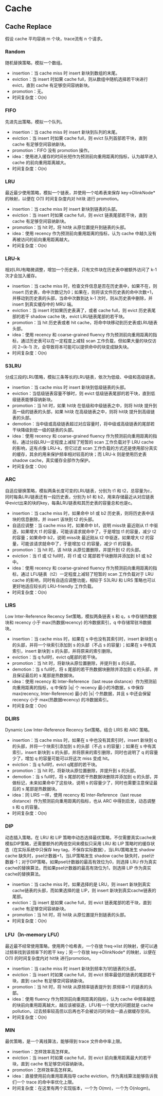 # Cache
## Cache Replace
假设 cache 平均容纳 m 个块，trace流有 n 个请求。

### Random
随机替换策略，模拟一个数组。
- insertion：当 cache miss 时 insert 新块到数组的末尾。
- eviction：当 insert 时如果 cache full，则从数组中随机选择若干块进行 evict，直到 cache 有足够空间容纳新块。
- promotion：无。
- 时间复杂度：O(n)

### FIFO
先进先出策略，模拟一个队列。
- insertion：当 cache miss 时 insert 新块到队列的末尾。
- eviction：当 insert 时如果 cache full，则 evict 队列首部若干块，直到 cache 有足够空间容纳新块。
- promotion：FIFO 没有 promotion 操作。
- idea：使用进入缓存的时间长短作为预测前向重用距离的指标，认为越早进入 cache 的前向重用距离越大。
- 时间复杂度：O(n)

### LRU
最近最少使用策略，模拟一个链表，并使用一个哈希表来保存 key->DlinkNode* 的映射，以便在 O(1) 时间复杂度内对 hit块 进行 promotion。
- insertion：当 cache miss 时 insert 新块到链表的头部。
- eviction：当 insert 时如果 cache full，则 evict 链表尾部若干块，直到 cache 有足够空间容纳新块。
- promotion：当 hit 时，将 hit块 从原位置提升到链表的头部。
- idea：使用 recency 作为预测前向重用距离的指标，认为 cache 中越久没有再被访问的前向重用距离越大。
- 时间复杂度：O(n)

### LRU-k
相对LRU有略微调整，增加一个历史表，只有文件块在历史表中被额外访问了 k-1 次才会加入缓存。
- insertion：当 cache miss 时，检查文件信息是否在历史表中，如果不在，则 insert 历史表，命中次数记为0；如果在，则将该文件历史表的命中次数+1，并移动到历史表的头部，当命中次数到达 k-1 次时，则从历史表中删除，并 insert 到真实缓存中的 MRU 端。
- eviction：当 insert 时如果历史表满了，或者 cache full，则 evict 历史表尾部的若干 shadow cache 块，evict LRU链表尾部的若干块。
- promotion：当 hit 历史表或者 hit cache，将命中块移动到历史表或LRU链表头部。
- idea：使用 recency 和 coarse-grained fluency 作为预测前向重用距离的指标，通过历史表可以在一定程度上减轻 scan 工作负载，但如果大量的块仅访问 2~(k-1) 次，会导致将本可能可以提供命中的块变成缺失块。 
- 时间复杂度：O(n)

### S3LRU
分成三段的LRU策略，模拟三条等长的LRU链表，依次为低级、中级和高级链表。
- insertion：当 cache miss 时 insert 新块到低级链表的头部。
- eviction：当低级链表容量不够时，则 evict 低级链表尾部的若干块，直到低级链表能够容纳新块。
- promotion：当 hit 时，如果 hit块 在低级和中级链表之中，则将 hit块 提升到高一级的链表的头部，如果 hit块 在高级链表之中，则将 hit块 提升到高级链表的头部。
- demotion：当中级或高级链表超过对应容量时，将中级或高级链表的尾部若干块降级到低一级的链表的头部。
- idea：使用 recency 和 coarse-grained fluency 作为预测前向重用距离的指标，通过分段LRU一定程度上减轻了短暂的 scan 工作负载对于 LRU cache 的影响，这有点像 LRU-k，但它过滤 scan 工作负载的方式还是使用部分真实的缓存，其余的用来保护频率相对较高的块；而 LRU-k 则是使用历史表 shadow cache，真实缓存全部作为保护。
- 时间复杂度：O(n)

### ARC
自适应替换策略，模拟两条长度可变的LRU链表，分别为 t1 和 t2，总容量为c，同时每条LRU链表还有一段历史表，分别为 b1 和 b2，用来存储最近从对应链表中evict出来的块的key，每条LRU链表和其历史表的容量总和也是c。
- insertion：当 cache miss 时，如果命中 b1 或 b2 历史表，则将历史表中该块的信息删除，并 insert 该块到 t2 的头部。
- 自适应调整：当 cache miss 时，如果命中 b1，说明 miss块 最近刚从 t1 中驱逐，如果增大 t1 的容量，可能该请求就命中了，于是增加 t1 的容量，减少 t2 的容量；如果命中 b2，说明 miss块 最近刚从 t2 中驱逐，如果增大 t2 的容量，可能该请求就命中了，于是增加 t2 的容量，减少 t1 的容量。
- promotion：当 hit 时，该 hit块 从原位置删除，并提升到 t2 的头部。
- eviction：当 t1 或 t2 full时，将 t1 或 t2 尾部若干块删除并添加到 b1 或 b2 中。
- idea：使用 recency 和 coarse-grained fluency 作为预测前向重用距离的指标，通过 LFU链表（t2）一定程度上减轻了短暂的 scan 工作负载对于 LRU cache 的影响，同时有自适应调整功能，相较于 S3LRU 和 LIRS 策略也可以更好地适应较长的 LRU-friendly 工作负载。
- 时间复杂度：O(n)

### LIRS
Low Inter-Reference Recency Set策略，模拟两条链表 s 和 q，s 中存储热数据块和 recency 小于 max(热数据recency) 的冷数据索引，q 中存储常驻冷数据块。
- insertion：当 cache miss 时，如果在 s 中也没有其索引时，insert 新块到 q 的头部，并将一个块索引添加到 s 的头部（不占 s 的容量）；如果在 s 中有其索引，insert 新块到 s 的头部，并将原来的索引删除。
- eviction：当 q full时，evict q尾部的若干块。
- promotion：当 hit 时，将新块从原位置删除，并提升到 s 的头部。
- demotion：当 s full时，将 s 尾部的若干热数据块删除并添加到 q 的头部，并且保证最后的 s 尾部是热数据块。
- idea：使用 recency 和 Inter-Reference（last reuse distance）作为预测前向重用距离的指标，q 中保存 |q| 个 recency 最小的冷数据，s 中保存 max(recency, Inter-Reference) 最小的 |s| 个热数据，并且 s 中还会保留 recency 小于 max(热数据recency) 的冷数据索引。
- 时间复杂度：O(n)

### DLIRS
Dynamic Low Inter-Reference Recency Set策略，结合 LIRS 和 ARC 策略。
- insertion：当 cache miss 时，如果在 s 中也没有其索引时，insert 新块到 q 的头部，并将一个块索引添加到 s 的头部（不占 s 的容量）；如果在 s 中有其索引，insert 新块到 s 的头部，并将原来的索引删除，同时也说明了 q 的容量少了，增加 q 的容量可能可以将这次 miss 变成 hit。
- eviction：当 q full时，evict q尾部的若干块。
- promotion：当 hit 时，将新块从原位置删除，并提升到 s 的头部。
- demotion：当 s full时，将 s 尾部的若干热数据块删除并添加到 q 的头部，并做标记，未来如果命中了这些块，说明 s 的容量少了，同时也需要注意保证最后的 s 尾部是热数据块。
- idea：同 LIRS 一样，使用 recency 和 Inter-Reference（last reuse distance）作为预测前向重用距离的指标，也从 ARC 中得到启发，动态调整 s 和 q 的容量。
- 时间复杂度：O(n)

### DIP
动态插入策略，在 LRU 和 LIP 策略中动态选择最优策略，不仅需要真实cache来模拟DIP策略，还需要额外的两倍空间来模拟只采用 LRU 和 LIP 策略时的缓存状态（在实际系统中只保存 key tag，不保存实际数据），当LRU策略发生 shadow cache 缺失时，psel计数器+1，当LIP策略发生 shadow cache 缺失时，psel计数器-1；对于DIP策略，如果psel计数器的最高有效位为0，则选择 LRU 作为真实cache的替换算法，而如果psel计数器的最高有效位为1，则选择 LIP 作为真实cache的替换算法。
- insertion：当 cache miss 时，如果选择的是 LRU，则 insert 新块到真实cache链表的头部，而如果选择的是 LIP，则 insert 新块到真实cache链表的尾部。
- eviction：当 insert 是如果 cache full，则 evict 链表尾部的若干块，直到 cache 有足够空间容纳新块。
- promotion：当 hit 时，将 hit块 从原位置提升到链表的头部。
- 时间复杂度：O(n)

### LFU（In-memory LFU）
最近最不经常使用策略，使用两个哈希表，一个存放 freq->list 的映射，便可以通过频率找到该频率下的若干 key；另一个存放 key->DlinkNode* 的映射，以便在 O(1) 的时间复杂度内对 hit块 进行promotion。
- insertion：当 cache miss 时 insert 新块到频率为1的链表的头部。
- eviction：当 insert 时如果 cache full，则 evict 频率最低的链表的尾部若干块，直到 cache 有足够空间容纳新块。
- promotion：当 hit 时，将 hit块 从原频率链表提升到 原频率+1 的链表的头部。
- idea：使用 fluency 作为预测前向重用距离的指标，认为 cache 中频率越低的块前向重用距离越大，越应该被驱逐，LFU有一个很大的问题就是 cache pollution，过去频率较高但以后再也不会被访问的块会一直占据缓存空间。
- 时间复杂度：O(n)

### MIN
最优策略，是一个离线算法，能够得到 trace 文件命中率上限。
- insertion：怎样效率高怎样来。
- eviction：当 insert 时如果 cache full，则 evict 前向重用距离最大的若干块，直到 cache 有足够空间容纳新块。
- promotion：怎样效率高怎样来。
- idea：直接使用前向重用距离指导 cache eviction，作为离线算法能够告诉我们一个 trace 的命中率优化上限。
- 时间复杂度：在这里有两个实现版本，一个为 O(mn)，一个为 O(nlogm)。

